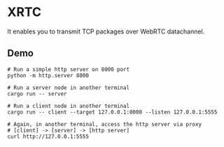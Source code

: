 # XRTC

It enables you to transmit TCP packages over WebRTC datachannel.

## Demo

```shell
# Run a simple http server on 8000 port
python -m http.server 8000

# Run a server node in another terminal
cargo run -- server

# Run a client node in another terminal
cargo run -- client --target 127.0.0.1:8000 --listen 127.0.0.1:5555

# Again, in another terminal, access the http server via proxy
# [client] -> [server] -> [http server]
curl http://127.0.0.1:5555
```

